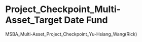 # Project_Checkpoint_Multi-Asset_Target Date Fund
MSBA_Multi-Asset_Project_Checkpoint_Yu-Hsiang_Wang(Rick)
